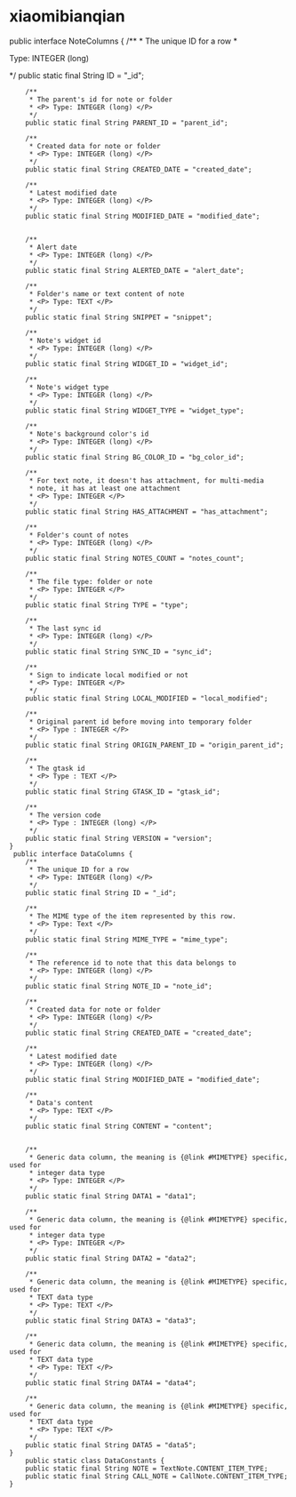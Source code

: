 # xiaomibianqian
public interface NoteColumns {
        /**
         * The unique ID for a row
         * <P> Type: INTEGER (long) </P>
         */
        public static final String ID = "_id";

        /**
         * The parent's id for note or folder
         * <P> Type: INTEGER (long) </P>
         */
        public static final String PARENT_ID = "parent_id";

        /**
         * Created data for note or folder
         * <P> Type: INTEGER (long) </P>
         */
        public static final String CREATED_DATE = "created_date";

        /**
         * Latest modified date
         * <P> Type: INTEGER (long) </P>
         */
        public static final String MODIFIED_DATE = "modified_date";


        /**
         * Alert date
         * <P> Type: INTEGER (long) </P>
         */
        public static final String ALERTED_DATE = "alert_date";

        /**
         * Folder's name or text content of note
         * <P> Type: TEXT </P>
         */
        public static final String SNIPPET = "snippet";

        /**
         * Note's widget id
         * <P> Type: INTEGER (long) </P>
         */
        public static final String WIDGET_ID = "widget_id";

        /**
         * Note's widget type
         * <P> Type: INTEGER (long) </P>
         */
        public static final String WIDGET_TYPE = "widget_type";

        /**
         * Note's background color's id
         * <P> Type: INTEGER (long) </P>
         */
        public static final String BG_COLOR_ID = "bg_color_id";

        /**
         * For text note, it doesn't has attachment, for multi-media
         * note, it has at least one attachment
         * <P> Type: INTEGER </P>
         */
        public static final String HAS_ATTACHMENT = "has_attachment";

        /**
         * Folder's count of notes
         * <P> Type: INTEGER (long) </P>
         */
        public static final String NOTES_COUNT = "notes_count";

        /**
         * The file type: folder or note
         * <P> Type: INTEGER </P>
         */
        public static final String TYPE = "type";

        /**
         * The last sync id
         * <P> Type: INTEGER (long) </P>
         */
        public static final String SYNC_ID = "sync_id";

        /**
         * Sign to indicate local modified or not
         * <P> Type: INTEGER </P>
         */
        public static final String LOCAL_MODIFIED = "local_modified";

        /**
         * Original parent id before moving into temporary folder
         * <P> Type : INTEGER </P>
         */
        public static final String ORIGIN_PARENT_ID = "origin_parent_id";

        /**
         * The gtask id
         * <P> Type : TEXT </P>
         */
        public static final String GTASK_ID = "gtask_id";

        /**
         * The version code
         * <P> Type : INTEGER (long) </P>
         */
        public static final String VERSION = "version";
    }
     public interface DataColumns {
        /**
         * The unique ID for a row
         * <P> Type: INTEGER (long) </P>
         */
        public static final String ID = "_id";

        /**
         * The MIME type of the item represented by this row.
         * <P> Type: Text </P>
         */
        public static final String MIME_TYPE = "mime_type";

        /**
         * The reference id to note that this data belongs to
         * <P> Type: INTEGER (long) </P>
         */
        public static final String NOTE_ID = "note_id";

        /**
         * Created data for note or folder
         * <P> Type: INTEGER (long) </P>
         */
        public static final String CREATED_DATE = "created_date";

        /**
         * Latest modified date
         * <P> Type: INTEGER (long) </P>
         */
        public static final String MODIFIED_DATE = "modified_date";

        /**
         * Data's content
         * <P> Type: TEXT </P>
         */
        public static final String CONTENT = "content";


        /**
         * Generic data column, the meaning is {@link #MIMETYPE} specific, used for
         * integer data type
         * <P> Type: INTEGER </P>
         */
        public static final String DATA1 = "data1";

        /**
         * Generic data column, the meaning is {@link #MIMETYPE} specific, used for
         * integer data type
         * <P> Type: INTEGER </P>
         */
        public static final String DATA2 = "data2";

        /**
         * Generic data column, the meaning is {@link #MIMETYPE} specific, used for
         * TEXT data type
         * <P> Type: TEXT </P>
         */
        public static final String DATA3 = "data3";

        /**
         * Generic data column, the meaning is {@link #MIMETYPE} specific, used for
         * TEXT data type
         * <P> Type: TEXT </P>
         */
        public static final String DATA4 = "data4";

        /**
         * Generic data column, the meaning is {@link #MIMETYPE} specific, used for
         * TEXT data type
         * <P> Type: TEXT </P>
         */
        public static final String DATA5 = "data5";
    }
        public static class DataConstants {
        public static final String NOTE = TextNote.CONTENT_ITEM_TYPE;
        public static final String CALL_NOTE = CallNote.CONTENT_ITEM_TYPE;
    }
